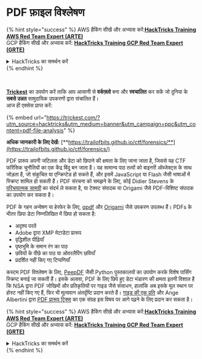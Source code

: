 # PDF फ़ाइल विश्लेषण

{% hint style="success" %}
AWS हैकिंग सीखें और अभ्यास करें:<img src="/.gitbook/assets/arte.png" alt="" data-size="line">[**HackTricks Training AWS Red Team Expert (ARTE)**](https://training.hacktricks.xyz/courses/arte)<img src="/.gitbook/assets/arte.png" alt="" data-size="line">\
GCP हैकिंग सीखें और अभ्यास करें: <img src="/.gitbook/assets/grte.png" alt="" data-size="line">[**HackTricks Training GCP Red Team Expert (GRTE)**<img src="/.gitbook/assets/grte.png" alt="" data-size="line">](https://training.hacktricks.xyz/courses/grte)

<details>

<summary>HackTricks का समर्थन करें</summary>

* [**सदस्यता योजनाएँ**](https://github.com/sponsors/carlospolop) देखें!
* **💬 [**Discord समूह**](https://discord.gg/hRep4RUj7f) या [**टेलीग्राम समूह**](https://t.me/peass) में शामिल हों या **Twitter** 🐦 पर हमें **फॉलो करें** [**@hacktricks\_live**](https://twitter.com/hacktricks\_live)**.**
* **हैकिंग ट्रिक्स साझा करें और** [**HackTricks**](https://github.com/carlospolop/hacktricks) और [**HackTricks Cloud**](https://github.com/carlospolop/hacktricks-cloud) गिटहब रिपोजिटरी में PR सबमिट करें।

</details>
{% endhint %}

<figure><img src="../../../.gitbook/assets/image (48).png" alt=""><figcaption></figcaption></figure>

\
[**Trickest**](https://trickest.com/?utm_source=hacktricks&utm_medium=text&utm_campaign=ppc&utm_term=trickest&utm_content=pdf-file-analysis) का उपयोग करें ताकि आप आसानी से **वर्कफ़्लो** बना और **स्वचालित** कर सकें जो दुनिया के **सबसे उन्नत** सामुदायिक उपकरणों द्वारा संचालित हैं।\
आज ही एक्सेस प्राप्त करें:

{% embed url="https://trickest.com/?utm_source=hacktricks&utm_medium=banner&utm_campaign=ppc&utm_content=pdf-file-analysis" %}

**अधिक जानकारी के लिए देखें:** [**https://trailofbits.github.io/ctf/forensics/**](https://trailofbits.github.io/ctf/forensics/)

PDF प्रारूप अपनी जटिलता और डेटा को छिपाने की क्षमता के लिए जाना जाता है, जिससे यह CTF फॉरेंसिक चुनौतियों का एक केंद्र बिंदु बन जाता है। यह सामान्य पाठ तत्वों को बाइनरी ऑब्जेक्ट्स के साथ जोड़ता है, जो संकुचित या एन्क्रिप्टेड हो सकते हैं, और इसमें JavaScript या Flash जैसी भाषाओं में स्क्रिप्ट शामिल हो सकती हैं। PDF संरचना को समझने के लिए, कोई Didier Stevens के [परिचयात्मक सामग्री](https://blog.didierstevens.com/2008/04/09/quickpost-about-the-physical-and-logical-structure-of-pdf-files/) का संदर्भ ले सकता है, या टेक्स्ट संपादक या Origami जैसे PDF-विशिष्ट संपादक का उपयोग कर सकता है।

PDF के गहन अन्वेषण या हेरफेर के लिए, [qpdf](https://github.com/qpdf/qpdf) और [Origami](https://github.com/mobmewireless/origami-pdf) जैसे उपकरण उपलब्ध हैं। PDFs के भीतर छिपा डेटा निम्नलिखित में छिपा हो सकता है:

* अदृश्य परतें
* Adobe द्वारा XMP मेटाडेटा प्रारूप
* वृद्धिशील पीढ़ियाँ
* पृष्ठभूमि के समान रंग का पाठ
* छवियों के पीछे का पाठ या ओवरलैपिंग छवियाँ
* प्रदर्शित नहीं किए गए टिप्पणियाँ

कस्टम PDF विश्लेषण के लिए, [PeepDF](https://github.com/jesparza/peepdf) जैसी Python पुस्तकालयों का उपयोग करके विशेष पार्सिंग स्क्रिप्ट बनाई जा सकती हैं। इसके अलावा, PDF के लिए छिपे हुए डेटा भंडारण की क्षमता इतनी विशाल है कि NSA द्वारा PDF जोखिमों और प्रतिकृतियों पर गाइड जैसे संसाधन, हालांकि अब इसके मूल स्थान पर होस्ट नहीं किए गए हैं, फिर भी मूल्यवान अंतर्दृष्टि प्रदान करते हैं। [गाइड की एक प्रति](http://www.itsecure.hu/library/file/Biztons%C3%A1gi%20%C3%BAtmutat%C3%B3k/Alkalmaz%C3%A1sok/Hidden%20Data%20and%20Metadata%20in%20Adobe%20PDF%20Files.pdf) और Ange Albertini द्वारा [PDF प्रारूप ट्रिक्स](https://github.com/corkami/docs/blob/master/PDF/PDF.md) का एक संग्रह इस विषय पर आगे पढ़ने के लिए प्रदान कर सकता है।

{% hint style="success" %}
AWS हैकिंग सीखें और अभ्यास करें:<img src="/.gitbook/assets/arte.png" alt="" data-size="line">[**HackTricks Training AWS Red Team Expert (ARTE)**](https://training.hacktricks.xyz/courses/arte)<img src="/.gitbook/assets/arte.png" alt="" data-size="line">\
GCP हैकिंग सीखें और अभ्यास करें: <img src="/.gitbook/assets/grte.png" alt="" data-size="line">[**HackTricks Training GCP Red Team Expert (GRTE)**<img src="/.gitbook/assets/grte.png" alt="" data-size="line">](https://training.hacktricks.xyz/courses/grte)

<details>

<summary>HackTricks का समर्थन करें</summary>

* [**सदस्यता योजनाएँ**](https://github.com/sponsors/carlospolop) देखें!
* **💬 [**Discord समूह**](https://discord.gg/hRep4RUj7f) या [**टेलीग्राम समूह**](https://t.me/peass) में शामिल हों या **Twitter** 🐦 पर हमें **फॉलो करें** [**@hacktricks\_live**](https://twitter.com/hacktricks\_live)**.**
* **हैकिंग ट्रिक्स साझा करें और** [**HackTricks**](https://github.com/carlospolop/hacktricks) और [**HackTricks Cloud**](https://github.com/carlospolop/hacktricks-cloud) गिटहब रिपोजिटरी में PR सबमिट करें।

</details>
{% endhint %}

